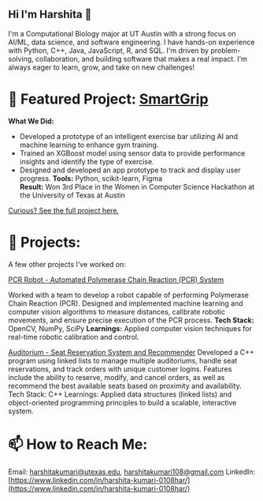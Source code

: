 ## Hi I'm Harshita 👋

I'm a Computational Biology major at UT Austin with a strong focus on AI/ML, data science, and software engineering. I have hands-on experience with Python, C++, Java, JavaScript, R, and SQL. I'm driven by problem-solving, collaboration, and building software that makes a real impact.
I'm always eager to learn, grow, and take on new challenges!

# 🎯 Featured Project: [SmartGrip](https://github.com/hk10877/SmartGrip)

**What We Did:**  
- Developed a prototype of an intelligent exercise bar utilizing AI and machine learning to enhance gym training.  
- Trained an XGBoost model using sensor data to provide performance insights and identify the type of exercise.  
- Designed and developed an app prototype to track and display user progress.
**Tools:** Python, scikit-learn, Figma  
**Result:** Won 3rd Place in the Women in Computer Science Hackathon at the University of Texas at Austin

[Curious? See the full project here.](https://github.com/hk10877/SmartGrip)

# 🚀 Projects:
A few other projects I’ve worked on:

[PCR Robot - Automated Polymerase Chain Reaction (PCR) System](https://github.com/ECLAIR-Robotics/PCR_Automation)

Worked with a team to develop a robot capable of performing Polymerase Chain Reaction (PCR). Designed and implemented machine learning and computer vision algorithms to measure distances, calibrate robotic movements, and ensure precise execution of the PCR process.
**Tech Stack:** OpenCV, NumPy, SciPy
**Learnings:** Applied computer vision techniques for real-time robotic calibration and control.

[Auditorium - Seat Reservation System and Recommender](https://github.com/hk10877/AuditoriumCplusplus)
Developed a C++ program using linked lists to manage multiple auditoriums, handle seat reservations, and track orders with unique customer logins. Features include the ability to reserve, modify, and cancel orders, as well as recommend the best available seats based on proximity and availability.
Tech Stack: C++
Learnings: Applied data structures (linked lists) and object-oriented programming principles to build a scalable, interactive system.

# 📫 How to Reach Me:
Email: harshitakumari@utexas.edu, harshitakumari108@gmail.com
LinkedIn: [https://www.linkedin.com/in/harshita-kumari-0108har/](https://www.linkedin.com/in/harshita-kumari-0108har/)

<!--
**hk10877/hk10877** is a ✨ _special_ ✨ repository because its `README.md` (this file) appears on your GitHub profile.

Here are some ideas to get you started:

- 🔭 I’m currently working on ...
- 🌱 I’m currently learning ...
- 👯 I’m looking to collaborate on ...
- 🤔 I’m looking for help with ...
- 💬 Ask me about ...
- 📫 How to reach me: ...
- 😄 Pronouns: ...
- ⚡ Fun fact: ...
-->
